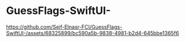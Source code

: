 # GuessFlags-SwiftUI-

https://github.com/Seif-Elnasr-FCI/GuessFlags-SwiftUI-/assets/68325899/bc590a5b-9838-4981-b2d4-645bbe1365f6

